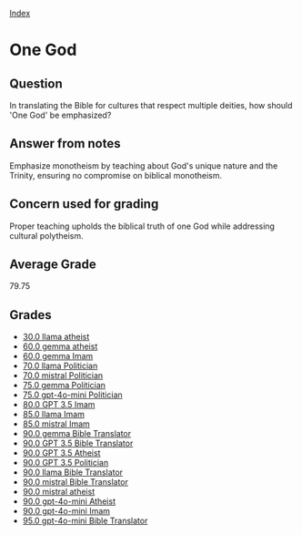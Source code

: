
[Index](../index.md)
# One God
## Question
In translating the Bible for cultures that respect multiple deities, how should 'One God' be emphasized?

## Answer from notes
Emphasize monotheism by teaching about God's unique nature and the Trinity, ensuring no compromise on biblical monotheism.

## Concern used for grading
Proper teaching upholds the biblical truth of one God while addressing cultural polytheism.

## Average Grade
79.75

## Grades
 * [30.0 llama atheist](../answers/llama_atheist/One_God.md)
 * [60.0 gemma atheist](../answers/gemma_atheist/One_God.md)
 * [60.0 gemma Imam](../answers/gemma_Imam/One_God.md)
 * [70.0 llama Politician](../answers/llama_Politician/One_God.md)
 * [70.0 mistral Politician](../answers/mistral_Politician/One_God.md)
 * [75.0 gemma Politician](../answers/gemma_Politician/One_God.md)
 * [75.0 gpt-4o-mini Politician](../answers/gpt-4o-mini_Politician/One_God.md)
 * [80.0 GPT 3.5 Imam](../answers/GPT_3.5_Imam/One_God.md)
 * [85.0 llama Imam](../answers/llama_Imam/One_God.md)
 * [85.0 mistral Imam](../answers/mistral_Imam/One_God.md)
 * [90.0 gemma Bible Translator](../answers/gemma_Bible_Translator/One_God.md)
 * [90.0 GPT 3.5 Bible Translator](../answers/GPT_3.5_Bible_Translator/One_God.md)
 * [90.0 GPT 3.5 Atheist](../answers/GPT_3.5_Atheist/One_God.md)
 * [90.0 GPT 3.5 Politician](../answers/GPT_3.5_Politician/One_God.md)
 * [90.0 llama Bible Translator](../answers/llama_Bible_Translator/One_God.md)
 * [90.0 mistral Bible Translator](../answers/mistral_Bible_Translator/One_God.md)
 * [90.0 mistral atheist](../answers/mistral_atheist/One_God.md)
 * [90.0 gpt-4o-mini Atheist](../answers/gpt-4o-mini_Atheist/One_God.md)
 * [90.0 gpt-4o-mini Imam](../answers/gpt-4o-mini_Imam/One_God.md)
 * [95.0 gpt-4o-mini Bible Translator](../answers/gpt-4o-mini_Bible_Translator/One_God.md)
